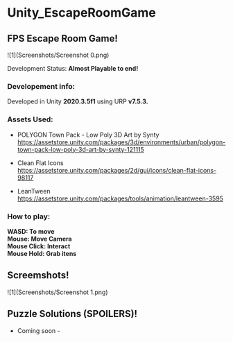 # Unity_EscapeRoomGame

## FPS Escape Room Game!
![1](Screenshots/Screenshot 0.png)

Development Status: <strong>Almost Playable to end!</strong>

### Developement info:
Developed in Unity <strong>2020.3.5f1</strong> using URP <strong>v7.5.3.</strong> <br>

### Assets Used: <br>

- POLYGON Town Pack - Low Poly 3D Art by Synty <br>
https://assetstore.unity.com/packages/3d/environments/urban/polygon-town-pack-low-poly-3d-art-by-synty-121115 <br>

- Clean Flat Icons <br>
https://assetstore.unity.com/packages/2d/gui/icons/clean-flat-icons-98117 <br>

- LeanTween <br>
https://assetstore.unity.com/packages/tools/animation/leantween-3595 <br>

### How to play: <br>

<strong> WASD: To move </strong> <br>
<strong> Mouse: Move Camera </strong> <br>
<strong> Mouse Click: Interact </strong> <br>
<strong> Mouse Hold: Grab itens </strong>  <br>

## Screemshots!
![1](Screenshots/Screenshot 1.png)

## Puzzle Solutions (SPOILERS)!
- Coming soon -